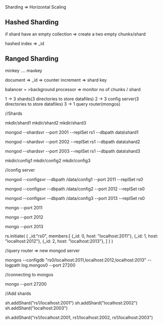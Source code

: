 Sharding => Horizontal Scaling

## Hashed Sharding

if shard have an empty collection => create a two empty chunks/shard

hashed index => \_id

## Ranged Sharding

minkey .... maxkey

document => \_id => counter increment => shard key

balancer = >background processor
=> monitor no of chunks / shard

1 -> 3 shards(3 directories to store datafiles)
2 -> 3 config server(3 directories to store datafiles)
3 -> 1 query router(mongos)

//Shards

mkdir/shard1
mkdir/shard2
mkdir/shard3

mongod --shardsvr --port 2001 --replSet rs1 --dbpath data\shard1

mongod --shardsvr --port 2002 --replSet rs1 --dbpath data\shard2

mongod --shardsvr --port 2003 --replSet rs1 --dbpath data\shard3

mkdir/config1
mkdir/config2
mkdir/config3

//config server

mongod --configsvr --dbpath /data/config1 --port 2011 --replSet rs0

mongod --configsvr --dbpath /data/config2 --port 2012 --replSet rs0

mongod --configsvr --dbpath /data/config3 --port 2013 --replSet rs0

mongo --port 2011

mongo --port 2012

mongo --port 2013


rs.initiate(
    {
        _id:"rs0",
        members:[
            {_id: 0, host: "localhost:2011"},
            {_id: 1, host: "localhost:2012"},
            {_id: 2, host: "localhost:2013"},
        ]
    }
)

//query router => new mongod server

mongos --configdb "rs0/localhost:2011,localhost:2012,localhost:2013" --logpath log.mongos0 --port 27200

//connecting to mongos

mongo --port 27200

//Add shards

sh.addShard("rs1/localhost:2001")
sh.addShard("localhost:2002")
sh.addShard("localhost:2003")

sh.addShard("rs1/localhost:2001, rs1/localhost:2002, rs1/localhost:2003")